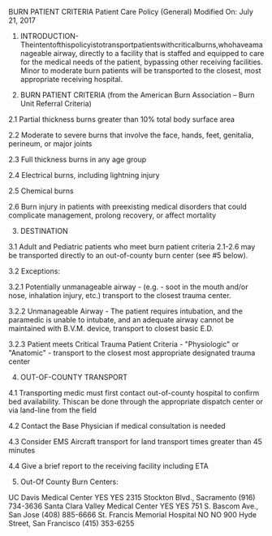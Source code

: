 BURN PATIENT CRITERIA
Patient Care Policy (General)
Modified On: July 21, 2017

1. INTRODUCTION-Theintentofthispolicyistotransportpatientswithcriticalburns,whohaveamanageable airway, directly to a facility that is staffed and equipped to care for the medical needs of the patient, bypassing other receiving facilities. Minor to moderate burn patients will be transported to the closest, most appropriate receiving hospital.

2. BURN PATIENT CRITERIA (from the American Burn Association – Burn Unit Referral Criteria)

2.1 Partial thickness burns greater than 10% total body surface area

2.2 Moderate to severe burns that involve the face, hands, feet, genitalia, perineum, or major joints

2.3 Full thickness burns in any age group

2.4 Electrical burns, including lightning injury

2.5 Chemical burns

2.6 Burn injury in patients with preexisting medical disorders that could complicate management, prolong recovery, or affect mortality

3. DESTINATION

3.1 Adult and Pediatric patients who meet burn patient criteria 2.1-2.6 may be transported directly to an out-of-county burn center (see #5 below).

3.2 Exceptions:

3.2.1 Potentially unmanageable airway - (e.g. - soot in the mouth and/or nose, inhalation injury, etc.) transport to the closest trauma center.

3.2.2 Unmanageable Airway - The patient requires intubation, and the paramedic is unable to intubate, and an adequate airway cannot be maintained with B.V.M. device, transport to closest basic E.D.

3.2.3 Patient meets Critical Trauma Patient Criteria - "Physiologic" or "Anatomic" - transport to the closest most appropriate designated trauma center

4. OUT-OF-COUNTY TRANSPORT

4.1 Transporting medic must first contact out-of-county hospital to confirm bed availability. Thiscan be done through the appropriate dispatch center or via land-line from the field

4.2 Contact the Base Physician if medical consultation is needed

4.3 Consider EMS Aircraft transport for land transport times greater than 45 minutes

4.4 Give a brief report to the receiving facility including ETA

5. Out-Of County Burn Centers:

UC Davis Medical Center                   YES    YES    2315 Stockton Blvd., Sacramento    (916) 734-3636
Santa Clara Valley Medical Center         YES    YES    751 S. Bascom Ave., San Jose       (408) 885-6666
St. Francis Memorial Hospital             NO     NO     900 Hyde Street, San Francisco     (415) 353-6255

